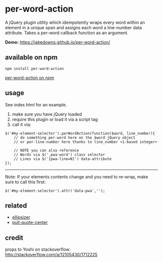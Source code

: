 # per-word-action
A jQuery plugin utility which idempotently wraps every word within an element in
a unique span and assigns each word a line-number data attribute.
Takes a per-word callback function as an argument.

**Demo:** https://jakedowns.github.io/per-word-action/

## available on npm
`npm install per-word-action`

[per-word-action on npm](https://www.npmjs.com/package/per-word-action)

## usage
See index.html for an example.

1. make sure you have jQuery loaded
2. require this plugin or load it via a script tag
3. call it via:
```
$('#my-element-selector').perWordAction(function($word, line_number){
    // do something per-word here on the $word jQuery object
    // or per-line-number here thanks to line_number <1-based integer>

    // NOTE you can also reference
    // Words via $('.pwa-word') class selector
    // Lines via $('[pwa-line=N]') data-attribute
});
```
---
Note:
If your elements contents change and you need to re-wrap,
make sure to call this first:

`$('#my-element-selector').attr('data-pwa','');`

## related
- [ellipsizer](https://github.com/jakedowns/ellipsizer)
- [pull-quote-center](https://github.com/jakedowns/pull-quote-center)

## credit
props to Yoshi on stackoverflow: http://stackoverflow.com/a/12105430/1712225